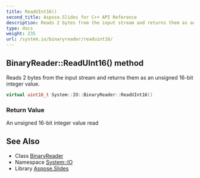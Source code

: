```yaml
---
title: ReadUInt16()
second_title: Aspose.Slides for C++ API Reference
description: Reads 2 bytes from the input stream and returns them as an unsigned 16-bit integer value.
type: docs
weight: 235
url: /system.io/binaryreader/readuint16/
---
```

## BinaryReader::ReadUInt16() method


Reads 2 bytes from the input stream and returns them as an unsigned 16-bit integer value.

```cpp
virtual uint16_t System::IO::BinaryReader::ReadUInt16()
```


### Return Value

An unsigned 16-bit integer value read

## See Also

* Class [BinaryReader](../)
* Namespace [System::IO](../../)
* Library [Aspose.Slides](../../../)